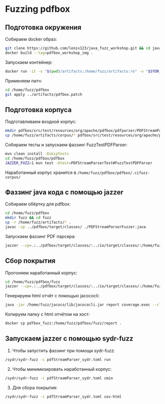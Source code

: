 # Fuzzing pdfbox

## Подготовка окружения

Собираем docker образ:

```bash
git clone https://github.com/lenix123/java_fuzz_workshop.git && cd java_fuzz_workshop
docker build --tag=pdfbox_workshop_img .
```

Запускаем контейнер:

```bash
docker run -it -v "$(pwd)/artifacts:/home/fuzz/artifacts:ro" -v "$SYDR_PATH:/sydr/" --network=host --name=pdfbox_fuzz pdfbox_workshop_img
```

Применяем патч:

```bash
cd /home/fuzz/pdfbox
git apply ../artifacts/pdfbox.patch
```

## Подготовка корпуса

Подготавливаем входной корпус:

```bash
mkdir pdfbox/src/test/resources/org/apache/pdfbox/pdfparser/PDFStreamParserTestInputs
cp /home/fuzz/artifacts/corpus/* pdfbox/src/test/resources/org/apache/pdfbox/pdfparser/PDFStreamParserTestInputs
```

Собираем тесты и запускаем фаззинг FuzzTestPDFParser:

```bash
mvn clean install -DskipTests
cd /home/fuzz/pdfbox/pdfbox
JAZZER_FUZZ=1 mvn test -Dtest=PDFStreamParserTest#FuzzTestPDFParser
```

Наработанный корпус хранится в `/home/fuzz/pdfbox/pdfbox/.cifuzz-corpus/`

## Фаззинг java кода с помощью jazzer

Cобираем обёртку для pdfbox:

```bash
cd /home/fuzz/pdfbox
mkdir fuzz && cd fuzz
cp -r /home/fuzz/artifacts/* .
javac -cp ../pdfbox/target/classes/ ./PDFStreamParserFuzzer.java
```

Запускаем фаззинг PDF парсера:

```bash
jazzer --cp=.:../pdfbox/target/classes/:../io/target/classes/:/home/fuzz/log4j/log4j-api-2.25.2.jar:/home/fuzz/log4j/commons-logging-1.2/commons-logging-1.2.jar --target_class=PDFStreamParserFuzzer -dict=pdf.dict -close_fd_mask=3 -- corpus
```

## Сбор покрытия 

Прогоняем наработанный корпус:

```bash
cd /home/fuzz/pdfbox/fuzz
jazzer --cp=.:../pdfbox/target/classes/:../io/target/classes/:/home/fuzz/log4j/log4j-api-2.25.2.jar::/home/fuzz/log4j/commons-logging-1.2/commons-logging-1.2.jar --target_class=PDFStreamParserFuzzer -close_fd_mask=3 --coverage_dump=coverage.exec -runs=1 -- corpus
```

Генерируем html отчёт с помощью jacococli:

```bash
java -jar /home/fuzz/jacoco/lib/jacococli.jar report coverage.exec --classfiles ../pdfbox/target/pdfbox-3.0.5.jar --html report --sourcefiles ../pdfbox/src/main/java/
```

Копируем папку с html отчётом на хост:

```bash
docker cp pdfbox_fuzz:/home/fuzz/pdfbox/fuzz/report .
```

## Запускаем jazzer с помощью sydr-fuzz

1. Чтобы запустить фаззинг при помощи sydr-fuzz:

```bash
/sydr/sydr-fuzz -c pdfStreamParser_sydr.toml run
```

2. Чтобы минимизировать наработанный корпус:

```bash
/sydr/sydr-fuzz -c pdfStreamParser_sydr.toml cmin
```

3. Для сбора покрытия:

```bash
/sydr/sydr-fuzz -c pdfStreamParser_sydr.toml cov-html
```
